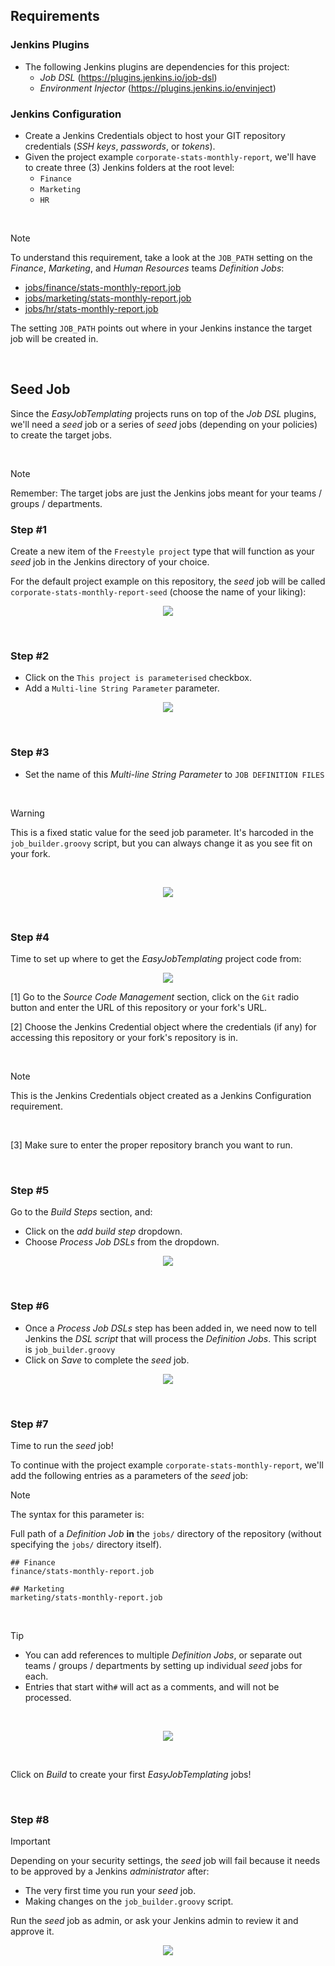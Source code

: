 
## Requirements

### Jenkins Plugins

- The following Jenkins plugins are dependencies for this project:
    - _Job DSL_ (https://plugins.jenkins.io/job-dsl)
    - _Environment Injector_ (https://plugins.jenkins.io/envinject)

### Jenkins Configuration

- Create a Jenkins Credentials object to host your GIT repository credentials (_SSH keys_, _passwords_, or _tokens_).
- Given the project example `corporate-stats-monthly-report`, we'll have to create three (3) Jenkins folders at the root level:
  - `Finance`
  - `Marketing`
  - `HR`

<br />

> [!NOTE]
> To understand this requirement, take a look at the `JOB_PATH` setting on the _Finance_, _Marketing_, and _Human Resources_ teams _Definition Jobs_:
> - [jobs/finance/stats-monthly-report.job](../jobs/finance/stats-monthly-report.job)
> - [jobs/marketing/stats-monthly-report.job](../jobs/marketing/stats-monthly-report.job)
> - [jobs/hr/stats-monthly-report.job](../jobs/hr/stats-monthly-report.job)
>
> The setting `JOB_PATH` points out where in your Jenkins instance the target job will be created in.

<br />

## Seed Job

Since the _EasyJobTemplating_ projects runs on top of the _Job DSL_ plugins, we'll need a _seed_ job or a series of _seed_ jobs (depending on your policies) to create the target jobs.

<br />

> [!NOTE]
> Remember: The target jobs are just the Jenkins jobs meant for your teams / groups / departments.


### Step #1

Create a new item of the `Freestyle project` type that will function as your _seed_ job in the Jenkins directory of your choice.

For the default project example on this repository, the _seed_ job will be called `corporate-stats-monthly-report-seed` (choose the name of your liking):

<p align="center">
  <kbd><img src="images/easy-job-templating-get-started-1.jpg"></kbd>
</p>

<br />

### Step #2

- Click on the `This project is parameterised` checkbox.
- Add a `Multi-line String Parameter` parameter.

<p align="center">
  <kbd><img src="images/easy-job-templating-get-started-2.jpg"></kbd>
</p>

<br />

### Step #3

- Set the name of this _Multi-line String Parameter_ to `JOB DEFINITION FILES`

<br />

> [!WARNING]
> This is a fixed static value for the seed job parameter.
> It's harcoded in the `job_builder.groovy` script, but you can always change it as you see fit on your fork.

<br />

<p align="center">
  <kbd><img src="images/easy-job-templating-get-started-3.jpg"></kbd>
</p>

<br />

### Step #4

Time to set up where to get the _EasyJobTemplating_ project code from:

<p align="center">
  <kbd><img src="images/easy-job-templating-get-started-4.jpg"></kbd>
</p>

[1] Go to the _Source Code Management_ section, click on the `Git` radio button and enter the URL of this repository or your fork's URL.

[2] Choose the Jenkins Credential object where the credentials (if any) for accessing this repository or your fork's repository is in.

<br />

> [!NOTE]
> This is the Jenkins Credentials object created as a Jenkins Configuration requirement.

<br />

[3] Make sure to enter the proper repository branch you want to run.

<br />

### Step #5

Go to the _Build Steps_ section, and:

- Click on the _add build step_ dropdown.
- Choose _Process Job DSLs_ from the dropdown.

<p align="center">
  <kbd><img src="images/easy-job-templating-get-started-5.jpg"></kbd>
</p>

<br />

### Step #6

- Once a _Process Job DSLs_ step has been added in, we need now to tell Jenkins the _DSL script_ that will process the _Definition Jobs_. This script is `job_builder.groovy`
- Click on _Save_ to complete the _seed_ job.

<p align="center">
  <kbd><img src="images/easy-job-templating-get-started-6.jpg"></kbd>
</p>

<br />

### Step #7

Time to run the _seed_ job!

To continue with the project example `corporate-stats-monthly-report`, we'll add the following entries as a parameters of the _seed_ job:

> [!NOTE]
> The syntax for this parameter is:
>
> Full path of a _Definition Job_ **in** the `jobs/` directory of the repository (without specifying the `jobs/` directory itself).

```
## Finance
finance/stats-monthly-report.job

## Marketing
marketing/stats-monthly-report.job
```

<br />

> [!TIP]
> - You can add references to multiple _Definition Jobs_, or separate out teams / groups / departments by setting up individual _seed_ jobs for each.
> - Entries that start with`#` will act as a comments, and will not be processed.

<br />

<p align="center">
  <kbd><img src="images/easy-job-templating-get-started-7.jpg"></kbd>
</p>

<br />

Click on _Build_ to create your first _EasyJobTemplating_ jobs!

<br />

### Step #8

> [!IMPORTANT]
> Depending on your security settings, the _seed_ job will fail because it needs to be approved by a Jenkins _administrator_ after:
>
> - The very first time you run your _seed_ job.
> - Making changes on the `job_builder.groovy` script.

Run the _seed_ job as admin, or ask your Jenkins admin to review it and approve it.

<p align="center">
  <kbd><img src="images/easy-job-templating-get-started-8.jpg"></kbd>
</p>

